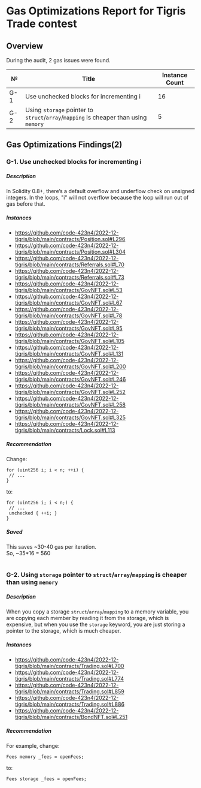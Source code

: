 # Gas Optimizations Report for Tigris Trade contest
## Overview
During the audit, 2 gas issues were found.  

№ | Title | Instance Count
--- | --- | --- 
G-1 | Use unchecked blocks for incrementing i | 16 
G-2 | Using ```storage``` pointer to ```struct```/```array```/```mapping``` is cheaper than using ```memory``` | 5 

## Gas Optimizations Findings(2)
### G-1. Use unchecked blocks for incrementing i
##### Description
In Solidity 0.8+, there’s a default overflow and underflow check on unsigned integers. In the loops, "i" will not overflow because the loop will run out of gas before that.
##### Instances
- https://github.com/code-423n4/2022-12-tigris/blob/main/contracts/Position.sol#L296
- https://github.com/code-423n4/2022-12-tigris/blob/main/contracts/Position.sol#L304
- https://github.com/code-423n4/2022-12-tigris/blob/main/contracts/Referrals.sol#L70
- https://github.com/code-423n4/2022-12-tigris/blob/main/contracts/Referrals.sol#L73
- https://github.com/code-423n4/2022-12-tigris/blob/main/contracts/GovNFT.sol#L53
- https://github.com/code-423n4/2022-12-tigris/blob/main/contracts/GovNFT.sol#L67 
- https://github.com/code-423n4/2022-12-tigris/blob/main/contracts/GovNFT.sol#L78
- https://github.com/code-423n4/2022-12-tigris/blob/main/contracts/GovNFT.sol#L95 
- https://github.com/code-423n4/2022-12-tigris/blob/main/contracts/GovNFT.sol#L105
- https://github.com/code-423n4/2022-12-tigris/blob/main/contracts/GovNFT.sol#L131
- https://github.com/code-423n4/2022-12-tigris/blob/main/contracts/GovNFT.sol#L200
- https://github.com/code-423n4/2022-12-tigris/blob/main/contracts/GovNFT.sol#L246
- https://github.com/code-423n4/2022-12-tigris/blob/main/contracts/GovNFT.sol#L252
- https://github.com/code-423n4/2022-12-tigris/blob/main/contracts/GovNFT.sol#L258
- https://github.com/code-423n4/2022-12-tigris/blob/main/contracts/GovNFT.sol#L325
- https://github.com/code-423n4/2022-12-tigris/blob/main/contracts/Lock.sol#L113

##### Recommendation
Change:
```
for (uint256 i; i < n; ++i) {
 // ...
}
```
to:
```
for (uint256 i; i < n;) { 
 // ...
 unchecked { ++i; }
}
```

##### Saved
This saves ~30-40 gas per iteration.  
So, ~35*16 = 560
#
### G-2. Using ```storage``` pointer to ```struct```/```array```/```mapping``` is cheaper than using ```memory``` 
##### Description
When you copy a storage ```struct```/```array```/```mapping``` to a memory variable, you are copying each member by reading it from the storage, which is expensive, but when you use the ```storage``` keyword, you are just storing a pointer to the storage, which is much cheaper.

##### Instances
- https://github.com/code-423n4/2022-12-tigris/blob/main/contracts/Trading.sol#L700
- https://github.com/code-423n4/2022-12-tigris/blob/main/contracts/Trading.sol#L774
- https://github.com/code-423n4/2022-12-tigris/blob/main/contracts/Trading.sol#L859
- https://github.com/code-423n4/2022-12-tigris/blob/main/contracts/Trading.sol#L886 
- https://github.com/code-423n4/2022-12-tigris/blob/main/contracts/BondNFT.sol#L251

##### Recommendation
For example, change: 
```
Fees memory _fees = openFees;
```  
to:  
```
Fees storage _fees = openFees;
```